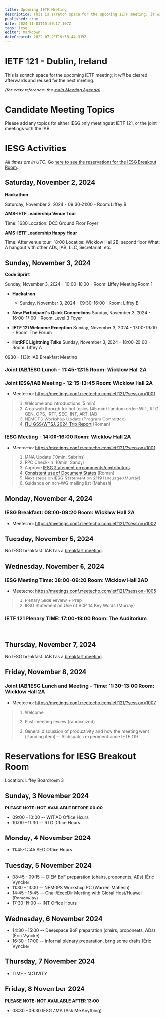 ```yaml
---
title: Upcoming IETF Meeting
description: This is scratch space for the upcoming IETF meeting; it will be cleared afterwards and reused for the next meeting.
published: true
date: 2024-11-03T15:50:17.107Z
tags: iesg
editor: markdown
dateCreated: 2022-07-23T19:50:44.319Z
---
```


# IETF 121 - Dublin, Ireland
This is scratch space for the upcoming IETF meeting; it *will* be cleared afterwards and reused for the next meeting. 

*(for easy reference: the [main Meeting Agenda](https://datatracker.ietf.org/meeting/agenda/))*

# Candidate Meeting Topics
Please add any topics for either IESG only meetings at IETF 121, or the joint meetings with the IAB.




# IESG Activities
*All times are in UTC.* Go [here to see the reservations for the IESG Breakout Room](#IESGBreakoutRoom).

## Saturday, November 2, 2024

**Hackathon**

Saturday, November 2, 2024 - 09:30-21:00 - Room: Liffey B
 

**AMS-IETF Leadership Venue Tour**

Time: 1630
Location: DCC Ground Floor Foyer

**AMS-IETF Leadership Happy Hour**

Time: After venue tour -18:00
Location: Wicklow Hall 2B, second floor
What: A hangout with other ADs, IAB, LLC, Secretariat, etc.

## Sunday, November 3, 2024

**Code Sprint**

Sunday, November 3, 2024 - 10:00-18:00 - Room: LIffey Meeting Room 1

- **Hackathon**

  - Sunday, November 3, 2024 - 09:30-16:00 - Room: Liffey B
  
- **New Participant's Quick Connections** Sunday, November 3, 2024 - 16:00-17:00 - Room: Level 3 Foyer
- **IETF 121 Welcome Reception** Sunday, November 3, 2024 - 17:00-19:00 - Room: The Forum
- **HotRFC Lightning Talks** Sunday, November 3, 2024 - 18:00-20:00 - Room: Liffey A

0930 - 1130: [IAB Breakfast Meeting](https://wiki.ietf.org/group/iab/Agenda121)

### Joint IAB/IESG Lunch - 11:45-12:15 Room: Wicklow Hall 2A

### Joint IESG/IAB Meeting - 12:15-13:45 Room: Wicklow Hall 2A

* Meetecho: https://meetings.conf.meetecho.com/ietf121/?session=1001

>1. Welcome and introductions (5 min)
>2. Area walkthrough for hot topics (45 min)
    Random order: WIT, RTG, GEN, OPS, IRTF, SEC, INT, ART, IAB
>3. NEMOPS Workshop Update (Program Committee)
>4. [ITU GSS/WTSA 2024 Trip Report](https://docs.google.com/document/d/1aZb4OH9hHZwrk_Jg-k0quRLllO0mcOZ5k2WDGQLERtA/edit) (Roman) 


### IESG Meeting - 14:00-16:00 Room: Wicklow Hall 2A

* Meetecho: https://meetings.conf.meetecho.com/ietf121/?session=1001

>1.  IANA Update (10min, Sabrina)
>2.  RPC Check-in (10min, Sandy)
>3.  Approve [IESG Statement on comments/contributors](https://docs.google.com/document/d/1b81ufX4kxgQBcEH7NomS4t6SO3c42r-mORCulI0js1Q/edit)
>4.  [Consistent use of Document States](https://docs.google.com/document/d/1AHzNzTbym2aQ9RPuFrRNjOKA2Is9o-BNKg-IwOdbEoY/edit) (Roman)
>5.  Next steps on IESG Statement on 2119 language (Murray)
>6.  Guidance on non-WG mailing list (Mahesh)

## Monday, November 4, 2024

### IESG Breakfast: 08:00-09:20   Room: Wicklow Hall 2A


* Meetecho:  https://meetings.conf.meetecho.com/ietf121/?session=1002


 
## Tuesday, November 5, 2024


No IESG breakfast. IAB has a [breakfast meeting](https://wiki.ietf.org/group/iab/Agenda121).
  
## Wednesday, November 6, 2024
### IESG Meeting Time: 08:00-09:20  Room: Wicklow Hall 2AD

* Meetecho: https://meetings.conf.meetecho.com/ietf121/?session=1005

>1. Plenary Slide Review + Prep
>2. IESG Statement on Use of BCP 14 Key Words (Murray)

### IETF 121 Plenary TIME: 17:00-19:00 Room: The Auditorium
&nbsp;
## Thursday, November 7, 2024

No IESG breakfast. IAB has a [breakfast meeting](https://wiki.ietf.org/group/iab/Agenda121).

## Friday, November 8, 2024

### Joint IAB/IESG Lunch and Meeting - Time: 11:30-13:00 Room: Wicklow Hall 2A

* Meetecho:  https://meetings.conf.meetecho.com/ietf121/?session=1007

> 1. Welcome
> 2. Post-meeting review (randomized)
> 
> 3. General discussion of productivity and how the meeting went (standing item)
> -- Alldispatch experiment since IETF 119

# <a id="IESGBreakoutRoom"></a>Reservations for IESG Breakout Room

Location: Liffey Boardroom 3

## Sunday, 3 November 2024
**PLEASE NOTE: NOT AVAILABLE BEFORE 09:00**

* 09:00 - 10:00 -- WIT AD Office Hours
* 10:00 - 11:30 -- RTG Office Hours

## Monday, 4 November 2024

* 11:45-12:45 SEC Office Hours

## Tuesday, 5 November 2024
* 08:45 - 09:15 -- DIEM BoF preparation (chairs, proponents, ADs) (Éric Vyncke)
* 11:30 - 13:00 -- NEMOPS Workshop PC (Warren, Mahesh)
* 14:45 - 15:45 -- Chair/ExecDir Meeting with Global Host/Huawei (Roman/Jay)
* 17:30-19:00 -- INT Office Hours

## Wednesday, 6 November 2024
* 14:30 - 15:00 -- Deepspace BoF preparation (chairs, proponents, ADs) (Éric Vyncke)
* 16:30 - 17:00 -- informal plenary preparation, bring some drafts (Éric Vyncke)

## Thursday, 7 November 2024

* TIME - ACTIVITY

## Friday, 8 November 2024
**PLEASE NOTE: NOT AVAILABLE AFTER 13:00**

* 08:30 - 09:30 IESG AMA (Ask Me Anything)


